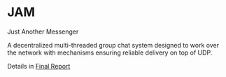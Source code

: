 # JAM
Just Another Messenger

A decentralized multi-threaded group chat system designed to work over the network with mechanisms ensuring reliable delivery on top of UDP.

Details in [Final Report](docs/FinalReport.pdf)
